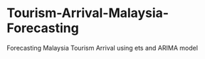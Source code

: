 # Tourism-Arrival-Malaysia-Forecasting
Forecasting Malaysia Tourism Arrival using ets and ARIMA model
